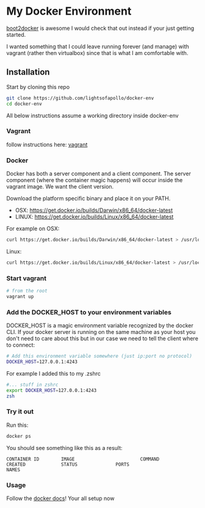 # My Docker Environment

[boot2docker](https://github.com/steeve/boot2docker) is awesome I would
check that out instead if your just getting started.

I wanted something that I could leave running forever (and manage) with
vagrant (rather then virtualbox) since that is what I am
comfortable with.


## Installation

Start by cloning this repo

```sh
git clone https://github.com/lightsofapollo/docker-env
cd docker-env
```

All below instructions assume a working directory inside docker-env

### Vagrant

follow instructions here: [vagrant](http://www.vagrantup.com/)

### Docker

Docker has both a server component and a client component. The server
component (where the container magic happens) will occur inside the
vagrant image. We want the client version.

Download the platform specific binary and place it on your PATH.

  - OSX: https://get.docker.io/builds/Darwin/x86_64/docker-latest 
  - LINUX: https://get.docker.io/builds/Linux/x86_64/docker-latest

For example on OSX:

```sh
curl https://get.docker.io/builds/Darwin/x86_64/docker-latest > /usr/local/bin/docker
```

Linux:

```sh
curl https://get.docker.io/builds/Linux/x86_64/docker-latest > /usr/local/bin/docker
```

### Start vagrant

```sh
# from the root
vagrant up
```

### Add the DOCKER_HOST to your environment variables

DOCKER_HOST is a magic environment variable recognized by the docker
CLI. If your docker server is running on the same machine as your host
you don't need to care about this but in our case we need to tell the
client where to connect:

```sh
# Add this environment variable somewhere (just ip:port no protocol)
DOCKER_HOST=127.0.0.1:4243
```

For example I added this to my .zshrc

```sh
#... stuff in zshrc
export DOCKER_HOST=127.0.0.1:4243
zsh
```

### Try it out

Run this:

```sh
docker ps
```

You should see something like this as a result:

```
CONTAINER ID        IMAGE                        COMMAND                CREATED             STATUS              PORTS                     NAMES
```

### Usage

Follow the [docker docs](http://docs.docker.io/en/latest/)! Your all setup now
